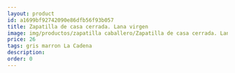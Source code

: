 ```yaml
---
layout: product
id: a1699bf92742090e86dfb56f93b057
title: Zapatilla de casa cerrada. Lana virgen
image: img/productos/zapatilla caballero/Zapatilla de casa cerrada. Lana virgen=26=gris marron La Cadena.webp
price: 26
tags: gris marron La Cadena
description: 
order: 0
---
```

